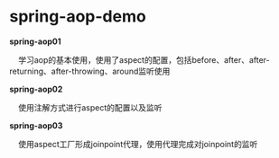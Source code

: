 # spring-aop-demo
<b>spring-aop01</b> 
<p>
    &nbsp;&nbsp;&nbsp;&nbsp;学习aop的基本使用，使用了aspect的配置，包括before、after、after-returning、after-throwing、around监听使用
</p>  
<b>spring-aop02</b>
<p>
    &nbsp;&nbsp;&nbsp;&nbsp;使用注解方式进行aspect的配置以及监听
</p>
<b>spring-aop03</b>
<p>
    &nbsp;&nbsp;&nbsp;&nbsp;使用aspect工厂形成joinpoint代理，使用代理完成对joinpoint的监听
</p>